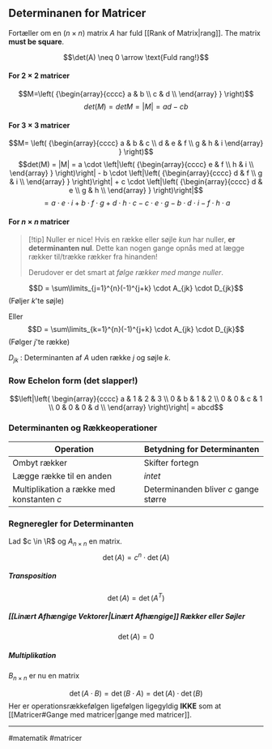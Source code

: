 ## Determinanen for Matricer
Fortæller om en ($n\times n$) matrix $A$ har fuld [[Rank of Matrix|rang]]. The matrix **must be square**.

$$\det(A) \neq 0 \arrow \text{Fuld rang!}$$





#### For $2\times 2$ matricer
$$M=\left( {\begin{array}{cccc} a & b \\ c & d \\ \end{array} } \right)$$
$$det(M) = detM = |M| = ad-cb$$
#### For $3\times 3$ matricer
$$M=
\left( {\begin{array}{cccc}
a & b & c \\
d & e & f \\
g & h & i
\end{array} } \right)$$
$$det(M) = |M| = a \cdot \left|\left( {\begin{array}{cccc} e & f \\ h & i \\ \end{array} } \right)\right| - b \cdot  \left|\left( {\begin{array}{cccc} d & f \\ g & i \\ \end{array} } \right)\right| + c \cdot \left|\left( {\begin{array}{cccc} d & e \\ g & h \\ \end{array} } \right)\right|$$
$$= a \cdot e \cdot i + b \cdot f \cdot g + d \cdot h \cdot c - c \cdot e \cdot g - b \cdot d \cdot i - f \cdot h \cdot a$$
#### For $n\times n$ matricer
>[!tip] Nuller er nice!
> Hvis en række eller søjle *kun* har nuller, **er determinanten nul**. Dette kan nogen gange opnås med at lægge rækker til/trække rækker fra hinanden! 
> 
> Derudover er det smart at *følge rækker med mange nuller*.

$$D = \sum\limits_{j=1}^{n}(-1)^{j+k} \cdot A_{jk} \cdot D_{jk}$$
(Føljer $k$'te søjle)

Eller
$$D = \sum\limits_{k=1}^{n}(-1)^{j+k} \cdot A_{jk} \cdot D_{jk}$$
(Følger $j$'te række)

$D_{jk}$ : Determinanten af $A$ uden række $j$ og søjle $k$.

### Row Echelon form (det slapper!)
$$\left|\left(
\begin{array}{cccc}
 a & 1 & 2 & 3 \\
 0 & b & 1 & 2 \\
 0 & 0 & c & 1 \\
 0 & 0 & 0 & d \\
\end{array}
\right)\right| = abcd$$

### Determinanten og Rækkeoperationer

| **Operation**                             | **Betydning for Determinanten**       |
| ----------------------------------------- | ------------------------------------- |
| Ombyt rækker                              | Skifter fortegn                       |
| Lægge række til en anden                  | *intet*                               |
| Multiplikation a række med konstanten $c$ | Determinanden bliver $c$ gange større |

### Regneregler for Determinanten
Lad $c \in \R$ og $A_{n\times n}$ en matrix.
$$\det(A) =  c^{n} \cdot \det(A)$$
##### Transposition
$$\det(A) = \det(A^{T})$$

##### [[Linært Afhængige Vektorer|Linært Afhængige]] Rækker eller Søjler
$$\det(A) = 0$$

##### Multiplikation
$B_{n\times n}$ er nu en matrix

$$\det(A \cdot B) = \det(B \cdot A) = \det(A) \cdot \det(B)$$
Her er operationsrækkefølgen ligefølgen ligegyldig **IKKE** som at [[Matricer#Gange med matricer|gange med matricer]].

---
#matematik #matricer 